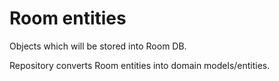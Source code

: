 # Room entities

Objects which will be stored into Room DB.

Repository converts Room entities into domain models/entities.